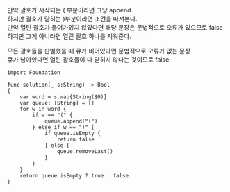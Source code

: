만약 괄호가 시작되는 ( 부분이라면 그냥 append   
하지만 괄호가 닫히는 )부분이라면 조건을 따져본다.   
만약 열린 괄호가 들어가있지 않았다면 해당 문장은 문법적으로 오류가 있으므로 false   
하지만 그게 아니라면 열린 괄호 하나를 지워준다.   

모든 괄호들을 판별했을 때 큐가 비어있다면 문법적으로 오류가 없는 문장   
큐가 남아있다면 열린 괄호들이 다 닫히지 않다는 것이므로 false   

```
import Foundation

func solution(_ s:String) -> Bool
{
    var word = s.map{String($0)}
    var queue: [String] = []
    for w in word {
        if w == "(" {
            queue.append("(")
        } else if w == ")" {
            if queue.isEmpty {
                return false
            } else {
                queue.removeLast()
            }
        }
    }
    return queue.isEmpty ? true : false
}
```
